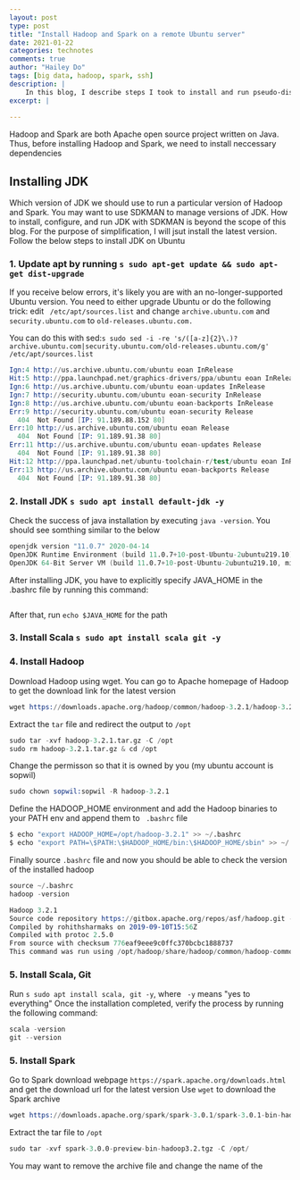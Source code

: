 ```yaml
---
layout: post
type: post
title: "Install Hadoop and Spark on a remote Ubuntu server"
date: 2021-01-22
categories: technotes
comments: true
author: "Hailey Do"
tags: [big data, hadoop, spark, ssh]
description: |
    In this blog, I describe steps I took to install and run pseudo-distributed (single node deployment) Hadoop system and Spark on the same Ubuntu server
excerpt: |
    
---
```


Hadoop and Spark are both Apache open source project written on Java. Thus, before installing Hadoop and Spark, we need to install neccessary dependencies

## Installing JDK
Which version of JDK we should use to run a particular version of Hadoop and Spark. You may want to use SDKMAN to manage versions of JDK. How to install, configure, and run JDK with SDKMAN is beyond the scope of this blog. For the purpose of simplification, I will jsut install the latest version. Follow the below steps to install JDK on Ubuntu

### 1. Update apt by running ```s sudo apt-get update && sudo apt-get dist-upgrade ```
If you receive below errors, it's likely you are with an no-longer-supported Ubuntu version. You need to either upgrade Ubuntu or do the following trick: edit ``` /etc/apt/sources.list``` and change ``` archive.ubuntu.com ``` and ``` security.ubuntu.com ``` to ```old-releases.ubuntu.com. ```

You can do this with sed:```s sudo sed -i -re 's/([a-z]{2}\.)?archive.ubuntu.com|security.ubuntu.com/old-releases.ubuntu.com/g' /etc/apt/sources.list```

```s
Ign:4 http://us.archive.ubuntu.com/ubuntu eoan InRelease
Hit:5 http://ppa.launchpad.net/graphics-drivers/ppa/ubuntu eoan InRelease
Ign:6 http://us.archive.ubuntu.com/ubuntu eoan-updates InRelease
Ign:7 http://security.ubuntu.com/ubuntu eoan-security InRelease
Ign:8 http://us.archive.ubuntu.com/ubuntu eoan-backports InRelease
Err:9 http://security.ubuntu.com/ubuntu eoan-security Release
  404  Not Found [IP: 91.189.88.152 80]
Err:10 http://us.archive.ubuntu.com/ubuntu eoan Release
  404  Not Found [IP: 91.189.91.38 80]
Err:11 http://us.archive.ubuntu.com/ubuntu eoan-updates Release
  404  Not Found [IP: 91.189.91.38 80]
Hit:12 http://ppa.launchpad.net/ubuntu-toolchain-r/test/ubuntu eoan InRelease
Err:13 http://us.archive.ubuntu.com/ubuntu eoan-backports Release
  404  Not Found [IP: 91.189.91.38 80]
``` 
### 2. Install JDK  ```s sudo apt install default-jdk -y ```
Check the success of java installation by executing ``` java -version ```. You should see somthing similar to the below
```s
openjdk version "11.0.7" 2020-04-14
OpenJDK Runtime Environment (build 11.0.7+10-post-Ubuntu-2ubuntu219.10)
OpenJDK 64-Bit Server VM (build 11.0.7+10-post-Ubuntu-2ubuntu219.10, mixed mode, sharing)
```
After installing JDK, you have to explicitly specify JAVA_HOME in the .bashrc file by running this command: 

```s echo "export JAVA_HOME=\$(readlink -f \$(which java) | sed 's:bin/java::')" >> ~/.bashrc
```
After that, run ``` echo $JAVA_HOME ``` for the path
### 3. Install Scala ```s sudo apt install scala git -y ```
### 4. Install Hadoop
Download Hadoop using wget. You can go to Apache homepage of Hadoop to get the download link for the latest version
```s
wget https://downloads.apache.org/hadoop/common/hadoop-3.2.1/hadoop-3.2.1.tar.gz
```
Extract the ```tar``` file and redirect the output to ```/opt```
```s
sudo tar -xvf hadoop-3.2.1.tar.gz -C /opt
sudo rm hadoop-3.2.1.tar.gz & cd /opt
```
Change the permisson so that it is owned by you (my ubuntu account is sopwil)
```s
sudo chown sopwil:sopwil -R hadoop-3.2.1
```
Define the HADOOP_HOME environment and add the Hadoop binaries to your PATH env and append them to ``` .bashrc``` file
```s
$ echo "export HADOOP_HOME=/opt/hadoop-3.2.1" >> ~/.bashrc
$ echo "export PATH=\$PATH:\$HADOOP_HOME/bin:\$HADOOP_HOME/sbin" >> ~/.bashrc
```
Finally source ```.bashrc``` file and now you should be able to check the version of the installed hadoop
```s
source ~/.bashrc
hadoop -version

Hadoop 3.2.1
Source code repository https://gitbox.apache.org/repos/asf/hadoop.git -r b3cbbb467e22ea829b3808f4b7b01d07e0bf3842
Compiled by rohithsharmaks on 2019-09-10T15:56Z
Compiled with protoc 2.5.0
From source with checksum 776eaf9eee9c0ffc370bcbc1888737
This command was run using /opt/hadoop/share/hadoop/common/hadoop-common-3.2.1.jar
```
### 5. Install Scala, Git
Run ```s sudo apt install scala, git -y```, where ``` -y``` means "yes to everything"
Once the installation completed, verify the process by running the following command:
```s
scala -version
git --version
```
### 5. Install Spark
Go to Spark download webpage ```https://spark.apache.org/downloads.html``` and get the download url for the latest version
Use ```wget``` to download the Spark archive
```s
wget https://downloads.apache.org/spark/spark-3.0.1/spark-3.0.1-bin-hadoop2.7.tgz
```
Extract the tar file to ```/opt```
```s
sudo tar -xvf spark-3.0.0-preview-bin-hadoop3.2.tgz -C /opt/
```
You may want to remove the archive file and change the name of the 



